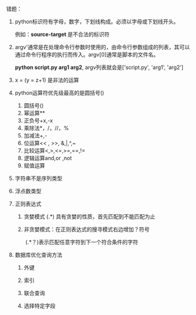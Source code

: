 错题：

1. python标识符有字母，数字，下划线构成。必须以字母或下划线开头。

   例如：**source-target** 是不合法的标识符

2. argv'通常是在处理命令行参数时使用的，由命令行参数组成的列表，其可以通过命令行程序的执行而传入。argv[0]通常是脚本的文件名。

   **python script.py arg1 arg2**,   argv列表就会是['script.py', 'arg1', 'arg2']

3.  x = (y = z+1) 是非法的运算

4. python运算符优先级最高的是圆括号()

   1. 圆括号()
   2. 幂运算**
   3. 正负号+x,-x
   4. 乘除法*，/，//，%
   5. 加减法+,-
   6. 位运算<< , >>, &,|,^,~
   7. 比较运算<,>,<=,>=,==,!=
   8. 逻辑运算and,or ,not
   9. 赋值运算

5. 字符串不是序列类型

6. 浮点数类型

7. 正则表达式

   1. 贪婪模式   (.*) 具有贪婪的性质，首先匹配到不能匹配为止

   2. 非贪婪模式：在正则表达式的搜寻模式右边增加？符号 

      ​			 (.*？)表示匹配任意字符到下一个符合条件的字符

8. 数据库优化查询方法

   1. 外键

   2. 索引

   3. 联合查询

   4. 选择特定字段

      ​